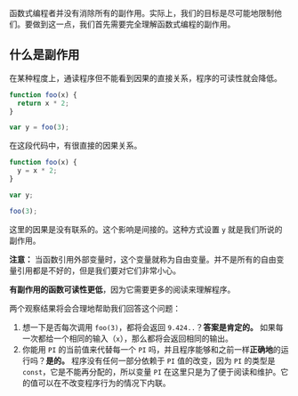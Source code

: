 函数式编程者并没有消除所有的副作用。实际上，我们的目标是尽可能地限制他们。要做到这一点，我们首先需要完全理解函数式编程的副作用。

## 什么是副作用

在某种程度上，通读程序但不能看到因果的直接关系，程序的可读性就会降低。

```javascript
function foo(x) {
  return x * 2;
}

var y = foo(3);
```

在这段代码中，有很直接的因果关系。

```javascript
function foo(x) {
  y = x * 2;
}

var y;

foo(3);
```

这里的因果是没有联系的。这个影响是间接的。这种方式设置 `y` 就是我们所说的副作用。

**注意：** 当函数引用外部变量时，这个变量就称为自由变量。并不是所有的自由变量引用都是不好的，但是我们要对它们非常小心。

**有副作用的函数可读性更低**，因为它需要更多的阅读来理解程序。

两个观察结果将会合理地帮助我们回答这个问题：

1. 想一下是否每次调用 `foo(3)`，都将会返回 `9.424..`？**答案是肯定的。** 如果每一次都给一个相同的输入（`x`），那么都将会返回相同的输出。
2. 你能用 `PI` 的当前值来代替每一个 `PI` 吗，并且程序能够和之前一样**正确地**的运行吗？**是的。** 程序没有任何一部分依赖于 `PI` 值的改变，因为 `PI` 的类型是 `const`，它是不能再分配的，所以变量 `PI` 在这里只是为了便于阅读和维护。它的值可以在不改变程序行为的情况下内联。